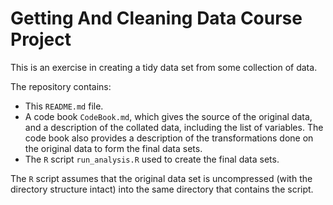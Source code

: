 # Getting And Cleaning Data Course Project

This is an exercise in creating a tidy data set from some collection of data.

The repository contains:

* This `README.md` file.
* A code book `CodeBook.md`, which gives the source of the original data, and a description of the collated data, including the list of variables. The code book also provides a description of the transformations done on the original data to form the final data sets.
* The `R` script `run_analysis.R` used to create the final data sets.

The `R` script assumes that the original data set is uncompressed (with the directory structure intact) into the same directory that contains the script.
